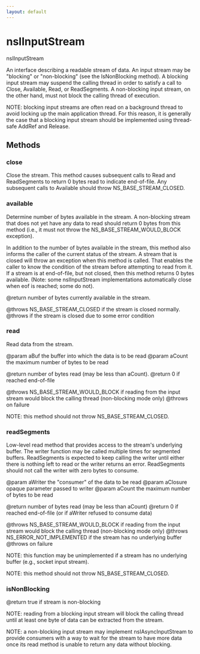 ```yaml
---
layout: default
---
```


# nsIInputStream #

nsIInputStream

An interface describing a readable stream of data.  An input stream may be
"blocking" or "non-blocking" (see the IsNonBlocking method).  A blocking
input stream may suspend the calling thread in order to satisfy a call to
Close, Available, Read, or ReadSegments.  A non-blocking input stream, on
the other hand, must not block the calling thread of execution.

NOTE: blocking input streams are often read on a background thread to avoid
locking up the main application thread.  For this reason, it is generally
the case that a blocking input stream should be implemented using thread-
safe AddRef and Release.


## Methods ##

### close ###
 
Close the stream.  This method causes subsequent calls to Read and
ReadSegments to return 0 bytes read to indicate end-of-file.  Any
subsequent calls to Available should throw NS_BASE_STREAM_CLOSED.


### available ###

Determine number of bytes available in the stream.  A non-blocking
stream that does not yet have any data to read should return 0 bytes
from this method (i.e., it must not throw the NS_BASE_STREAM_WOULD_BLOCK
exception).

In addition to the number of bytes available in the stream, this method
also informs the caller of the current status of the stream.  A stream
that is closed will throw an exception when this method is called.  That
enables the caller to know the condition of the stream before attempting
to read from it.  If a stream is at end-of-file, but not closed, then
this method returns 0 bytes available.  (Note: some nsIInputStream
implementations automatically close when eof is reached; some do not).

@return number of bytes currently available in the stream.

@throws NS_BASE_STREAM_CLOSED if the stream is closed normally.
@throws <other-error> if the stream is closed due to some error
  condition


### read ###
 
Read data from the stream.

@param aBuf the buffer into which the data is to be read
@param aCount the maximum number of bytes to be read

@return number of bytes read (may be less than aCount).
@return 0 if reached end-of-file

@throws NS_BASE_STREAM_WOULD_BLOCK if reading from the input stream would
  block the calling thread (non-blocking mode only)
@throws <other-error> on failure

NOTE: this method should not throw NS_BASE_STREAM_CLOSED.


### readSegments ###

Low-level read method that provides access to the stream's underlying
buffer.  The writer function may be called multiple times for segmented
buffers.  ReadSegments is expected to keep calling the writer until
either there is nothing left to read or the writer returns an error.
ReadSegments should not call the writer with zero bytes to consume.

@param aWriter the "consumer" of the data to be read
@param aClosure opaque parameter passed to writer 
@param aCount the maximum number of bytes to be read

@return number of bytes read (may be less than aCount)
@return 0 if reached end-of-file (or if aWriter refused to consume data)

@throws NS_BASE_STREAM_WOULD_BLOCK if reading from the input stream would
  block the calling thread (non-blocking mode only)
@throws NS_ERROR_NOT_IMPLEMENTED if the stream has no underlying buffer
@throws <other-error> on failure

NOTE: this function may be unimplemented if a stream has no underlying
buffer (e.g., socket input stream).

NOTE: this method should not throw NS_BASE_STREAM_CLOSED.


### isNonBlocking ###

@return true if stream is non-blocking

NOTE: reading from a blocking input stream will block the calling thread
until at least one byte of data can be extracted from the stream.

NOTE: a non-blocking input stream may implement nsIAsyncInputStream to
provide consumers with a way to wait for the stream to have more data
once its read method is unable to return any data without blocking.

